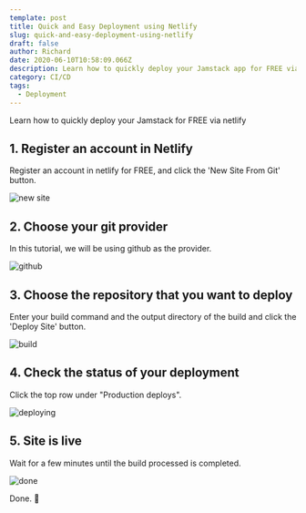 ```yaml
---
template: post
title: Quick and Easy Deployment using Netlify
slug: quick-and-easy-deployment-using-netlify
draft: false
author: Richard
date: 2020-06-10T10:58:09.066Z
description: Learn how to quickly deploy your Jamstack app for FREE via Netlify
category: CI/CD
tags:
  - Deployment
---
```

Learn how to quickly deploy your Jamstack for FREE via netlify

## 1. Register an account in Netlify

Register an account in netlify for FREE, and click the 'New Site From Git' button.

![new site](/media/new-site.png "New site")

## 2. Choose your git provider

In this tutorial, we will be using github as the provider.

![github](/media/git-provider.png "github")

## 3. Choose the repository that you want to deploy

Enter your build command and the output directory of the build and click the 'Deploy Site' button.

![build](/media/build.png "build")

## 4. Check the status of your deployment

Click the top row under "Production deploys".

![deploying](/media/status.png "deploying")

## 5. Site is live

Wait for a few minutes until the build processed is completed.

![done](/media/done.png "done")

Done. 🙂